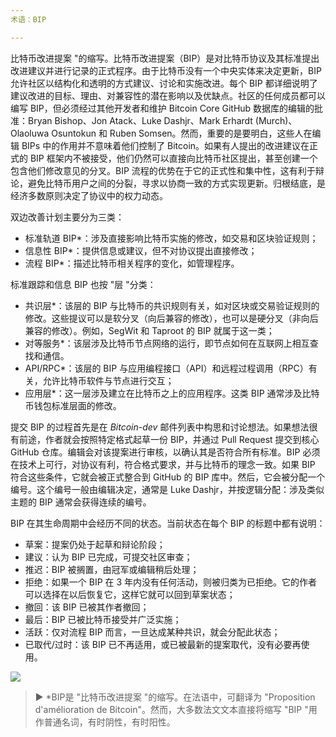 ```yaml
---
术语：BIP

---
```

比特币改进提案 "的缩写。比特币改进提案（BIP）是对比特币协议及其标准提出改进建议并进行记录的正式程序。由于比特币没有一个中央实体来决定更新，BIP 允许社区以结构化和透明的方式建议、讨论和实施改进。每个 BIP 都详细说明了建议改进的目标、理由、对兼容性的潜在影响以及优缺点。社区的任何成员都可以编写 BIP，但必须经过其他开发者和维护 Bitcoin Core GitHub 数据库的编辑的批准：Bryan Bishop、Jon Atack、Luke Dashjr、Mark Erhardt (Murch)、Olaoluwa Osuntokun 和 Ruben Somsen。然而，重要的是要明白，这些人在编辑 BIPs 中的作用并不意味着他们控制了 Bitcoin。如果有人提出的改进建议在正式的 BIP 框架内不被接受，他们仍然可以直接向比特币社区提出，甚至创建一个包含他们修改意见的分叉。BIP 流程的优势在于它的正式性和集中性，这有利于辩论，避免比特币用户之间的分裂，寻求以协商一致的方式实现更新。归根结底，是经济多数原则决定了协议中的权力动态。

双边改善计划主要分为三类：


- 标准轨道 BIP*：涉及直接影响比特币实施的修改，如交易和区块验证规则；
- 信息性 BIP*：提供信息或建议，但不对协议提出直接修改；
- 流程 BIP*：描述比特币相关程序的变化，如管理程序。

标准跟踪和信息 BIP 也按 "层 "分类：


- 共识层*：该层的 BIP 与比特币的共识规则有关，如对区块或交易验证规则的修改。这些提议可以是软分叉（向后兼容的修改），也可以是硬分叉（非向后兼容的修改）。例如，SegWit 和 Taproot 的 BIP 就属于这一类；
- 对等服务*：该层涉及比特币节点网络的运行，即节点如何在互联网上相互查找和通信。
- API/RPC*：该层的 BIP 与应用编程接口（API）和远程过程调用（RPC）有关，允许比特币软件与节点进行交互；
- 应用层*：这一层涉及建立在比特币之上的应用程序。这类 BIP 通常涉及比特币钱包标准层面的修改。

提交 BIP 的过程首先是在 *Bitcoin-dev* 邮件列表中构思和讨论想法。如果想法很有前途，作者就会按照特定格式起草一份 BIP，并通过 Pull Request 提交到核心 GitHub 仓库。编辑会对该提案进行审核，以确认其是否符合所有标准。BIP 必须在技术上可行，对协议有利，符合格式要求，并与比特币的理念一致。如果 BIP 符合这些条件，它就会被正式整合到 GitHub 的 BIP 库中。然后，它会被分配一个编号。这个编号一般由编辑决定，通常是 Luke Dashjr，并按逻辑分配：涉及类似主题的 BIP 通常会获得连续的编号。

BIP 在其生命周期中会经历不同的状态。当前状态在每个 BIP 的标题中都有说明：


- 草案：提案仍处于起草和辩论阶段；
- 建议：认为 BIP 已完成，可提交社区审查；
- 推迟：BIP 被搁置，由冠军或编辑稍后处理；
- 拒绝：如果一个 BIP 在 3 年内没有任何活动，则被归类为已拒绝。它的作者可以选择在以后恢复它，这样它就可以回到草案状态；
- 撤回：该 BIP 已被其作者撤回；
- 最后：BIP 已被比特币接受并广泛实施；
- 活跃：仅对流程 BIP 而言，一旦达成某种共识，就会分配此状态；
- 已取代/过时：该 BIP 已不再适用，或已被最新的提案取代，没有必要再使用。

![](../../dictionnaire/assets/25.webp)

> ► *BIP是 "比特币改进提案 "的缩写。在法语中，可翻译为 "Proposition d'amélioration de Bitcoin"。然而，大多数法文文本直接将缩写 "BIP "用作普通名词，有时阴性，有时阳性。